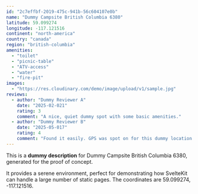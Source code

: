```yaml
---
id: "2c7effbf-2019-475c-941b-56c604107e0b"
name: "Dummy Campsite British Columbia 6380"
latitude: 59.099274
longitude: -117.121516
continent: "north-america"
country: "canada"
region: "british-columbia"
amenities:
  - "toilet"
  - "picnic-table"
  - "ATV-access"
  - "water"
  - "fire-pit"
images:
  - "https://res.cloudinary.com/demo/image/upload/v1/sample.jpg"
reviews:
  - author: "Dummy Reviewer A"
    date: "2025-02-021"
    rating: 3
    comment: "A nice, quiet dummy spot with some basic amenities."
  - author: "Dummy Reviewer B"
    date: "2025-05-017"
    rating: 4
    comment: "Found it easily. GPS was spot on for this dummy location."
---
```


This is a **dummy description** for Dummy Campsite British Columbia 6380, generated for the proof of concept.

It provides a serene environment, perfect for demonstrating how SvelteKit can handle a large number of static pages. The coordinates are 59.099274, -117.121516.
